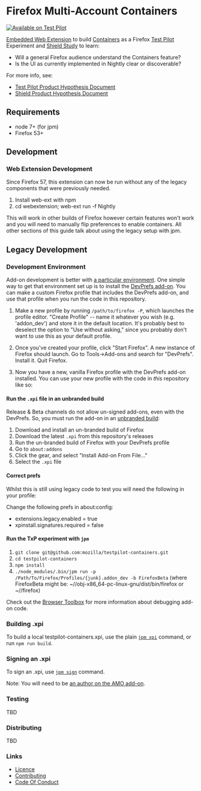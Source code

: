 # Firefox Multi-Account Containers

[![Available on Test Pilot](https://img.shields.io/badge/available_on-Test_Pilot-0996F8.svg)](https://testpilot.firefox.com/experiments/containers)

[Embedded Web Extension](https://developer.mozilla.org/en-US/Add-ons/WebExtensions/Embedded_WebExtensions) to build [Containers](https://blog.mozilla.org/tanvi/2016/06/16/contextual-identities-on-the-web/) as a Firefox [Test Pilot](https://testpilot.firefox.com/) Experiment and [Shield Study](https://wiki.mozilla.org/Firefox/Shield/Shield_Studies) to learn:

* Will a general Firefox audience understand the Containers feature?
* Is the UI as currently implemented in Nightly clear or discoverable?

For more info, see: 

* [Test Pilot Product Hypothesis Document](https://docs.google.com/document/d/1WQdHTVXROk7dYkSFluc6_hS44tqZjIrG9I-uPyzevE8/edit#)
* [Shield Product Hypothesis Document](https://docs.google.com/document/d/1vMD-fH_5hGDDqNvpRZk12_RhCN2WAe4_yaBamaNdtik/edit#)


## Requirements

* node 7+ (for jpm)
* Firefox 53+


## Development

### Web Extension Development

Since Firefox 57, this extension can now be run without any of the legacy components that were previously needed.

1. Install web-ext with npm
2. cd webextension; web-ext run -f Nightly

This will work in other builds of Firefox however certain features won't work and you will need to manually flip preferences to enable containers. All other sections of this guide talk about using the legacy setup with jpm.


## Legacy Development

### Development Environment

Add-on development is better with [a particular  environment](https://developer.mozilla.org/en-US/Add-ons/Setting_up_extension_development_environment). One simple way to get that environment set up is to install the [DevPrefs add-on](https://addons.mozilla.org/en-US/firefox/addon/devprefs/). You can make a custom Firefox profile that includes the DevPrefs add-on, and use that profile when you run the code in this repository. 

1. Make a new profile by running `/path/to/firefox -P`, which launches the profile editor. "Create Profile" -- name it whatever you wish (e.g. 'addon_dev') and store it in the default location. It's probably best to deselect the option to "Use without asking," since you probably don't want to use this as your default profile.

2. Once you've created your profile, click "Start Firefox". A new instance of Firefox should launch. Go to Tools->Add-ons and search for "DevPrefs". Install it. Quit Firefox.

3. Now you have a new, vanilla Firefox profile with the DevPrefs add-on installed. You can use your new profile with the code in _this_ repository like so:

#### Run the `.xpi` file in an unbranded build
Release & Beta channels do not allow un-signed add-ons, even with the DevPrefs. So, you must run the add-on in an [unbranded build](https://wiki.mozilla.org/Add-ons/Extension_Signing#Unbranded_Builds):

1. Download and install an un-branded build of Firefox
2. Download the latest `.xpi` from this repository's releases
3. Run the un-branded build of Firefox with your DevPrefs profile
4. Go to `about:addons`
5. Click the gear, and select "Install Add-on From File..."
6. Select the `.xpi` file

#### Correct prefs

Whilst this is still using legacy code to test you will need the following in your profile:

Change the following prefs in about:config:

- extensions.legacy.enabled = true
- xpinstall.signatures.required = false


#### Run the TxP experiment with `jpm`

1. `git clone git@github.com:mozilla/testpilot-containers.git`
2. `cd testpilot-containers`
3. `npm install`
4. `./node_modules/.bin/jpm run -p /Path/To/Firefox/Profiles/{junk}.addon_dev -b FirefoxBeta` (where FirefoxBeta might be: ~/<reponame>/obj-x86_64-pc-linux-gnu/dist/bin/firefox or ~/<downloadedFirefoxBeta>/firefox)

Check out the [Browser Toolbox](https://developer.mozilla.org/en-US/docs/Tools/Browser_Toolbox) for more information about debugging add-on code.

### Building .xpi

To build a local testpilot-containers.xpi, use the plain [`jpm
xpi`](https://developer.mozilla.org/en-US/Add-ons/SDK/Tools/jpm#jpm_xpi) command,
or run `npm run build`.

### Signing an .xpi

To sign an .xpi, use [`jpm
sign`](https://developer.mozilla.org/en-US/Add-ons/SDK/Tools/jpm#jpm_sign)
command.

Note: You will need to be [an author on the AMO
add-on](https://addons.mozilla.org/en-US/developers/addon/containers-experiment/ownership).

### Testing
TBD

### Distributing
TBD

### Links

- [Licence](./LICENSE.txt)
- [Contributing](./CONTRIBUTING.md)
- [Code Of Conduct](./CODE_OF_CONDUCT.md)
